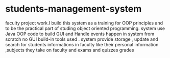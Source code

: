 # students-management-system
faculty project work.I build this system as a training for OOP principles and to be the practical part of studing object oriented programming. 
system use Java OOP code to  build GUI and Handle events happen in system from scratch no GUI build-in tools used .
system provide storage , update and  search for students informations  in faculty like  their personal information ,subjects they take on faculty and exams and quizzes grades

